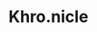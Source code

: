 <!DOCTYPE html>
<html lang="en">
  <head>
    <title> First Websitee</title>
<meta charset="UTF-8">
  </head>
<body>

<h1>Khro.nicle</h1>
<p></p>

</body>
</html>
